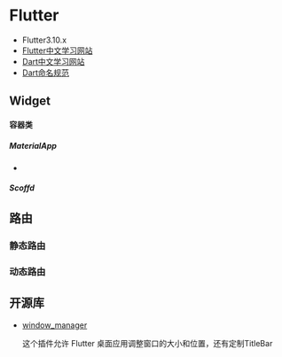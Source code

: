 # Flutter

+ Flutter3.10.x
+ [Flutter中文学习网站](https://flutter.cn/docs/cookbook)
+ [Dart中文学习网站](https://www.dartcn.com/)
+ [Dart命名规范](https://dart.dev/effective-dart/style)

## Widget

#### 容器类

##### MaterialApp

+ 

##### Scoffd

## 路由

### 静态路由

### 动态路由

## 开源库

+ [window_manager](https://github.com/leanflutter/window_manager)

  这个插件允许 Flutter 桌面应用调整窗口的大小和位置，还有定制TitleBar
